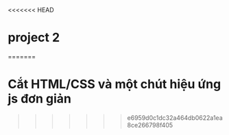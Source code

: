 <<<<<<< HEAD
# project 2
=======
# Cắt HTML/CSS và một chút hiệu ứng js đơn giản
>>>>>>> e6959d0c1dc32a464db0622a1ea8ce266798f405
